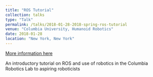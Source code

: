 ```yaml
---
title: "ROS Tutorial"
collection: talks
type: "Talk"
permalink: /talks/2018-01-28-2018-spring-ros-tutorial
venue: "Columbia University, Humanoid Robotics"
date: 2018-01-28
location: "New York, New York"
---
```


<a href='{{ base_url }}/files/2018_spring_ros_tutorial.pdf'>More information here</a>

An introductory tutorial on ROS and use of robotics in the Columbia Robotics Lab to aspiring roboticists
